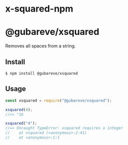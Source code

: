 # x-squared-npm

# @gubareve/xsquared

Removes all spaces from a string.

## Install

```
$ npm install @gubareve/xsquared
```

## Usage

```js
const xsquared = require("@gubareve/xsquared");

xsquared(4);
//=> "16

xsquared("4");
//=> Uncaught TypeError: xsquared requires a integer
//    at xsquared (<anonymous>:2:41)
//    at <anonymous>:1:1
```
